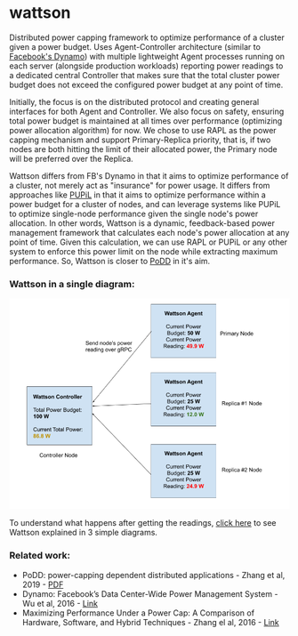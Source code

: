 # wattson
Distributed power capping framework to optimize performance of a cluster given a power budget. 
Uses Agent-Controller architecture (similar to [Facebook's Dynamo](https://research.facebook.com/publications/dynamo-facebooks-data-center-wide-power-management-system/)) with multiple lightweight Agent processes running on each server (alongside production workloads) reporting power readings to a dedicated central Controller that makes sure that the total cluster power budget does not exceed the configured power budget at any point of time.

Initially, the focus is on the distributed protocol and creating general interfaces for both Agent and Controller. We also focus on safety, ensuring total power budget is maintained at all times over performance (optimizing power allocation algorithm) for now.
We chose to use RAPL as the power capping mechanism and support Primary-Replica priority, that is, if two nodes are both hitting the limit of their allocated power, the Primary node will be preferred over the Replica.

Wattson differs from FB's Dynamo in that it aims to optimize performance of a cluster, not merely act as "insurance" for power usage. It differs from approaches like [PUPiL](https://dl.acm.org/doi/10.1145/2872362.2872375) in that it aims to optimize performance within a power budget for a cluster of nodes, and can leverage systems like PUPiL to optimize single-node performance given the single node's power allocation. In other words, Wattson is a dynamic, feedback-based power management framework that calculates each node's power allocation at any point of time. Given this calculation, we can use RAPL or PUPiL or any other system to enforce this power limit on the node while extracting maximum performance. 
So, Wattson is closer to [PoDD](https://dl.acm.org/doi/pdf/10.1145/3295500.3356174) in it's aim.

### Wattson in a single diagram:

![Wattson architecture diagram showing Controller getting power readings from multiple Agents](docs/wattson_architecture_diagram_1.png)

To understand what happens after getting the readings, [click here](docs/README.md) to see Wattson explained in 3 simple diagrams.

### Related work:
* PoDD: power-capping dependent distributed applications - Zhang et al, 2019 - [PDF](https://dl.acm.org/doi/pdf/10.1145/3295500.3356174)
* Dynamo: Facebook’s Data Center-Wide Power Management System - Wu et al, 2016 - [Link](https://research.facebook.com/publications/dynamo-facebooks-data-center-wide-power-management-system/)
* Maximizing Performance Under a Power Cap: A Comparison of Hardware, Software, and Hybrid Techniques - Zhang el al, 2016 - [Link](https://dl.acm.org/doi/10.1145/2872362.2872375)
